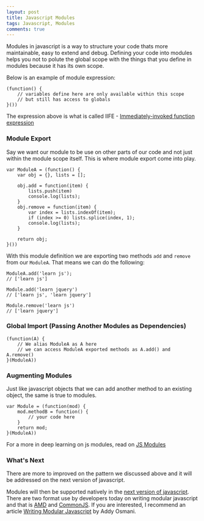 ```yaml
---
layout: post
title: Javascript Modules
tags: Javascript, Modules
comments: true
---
```


Modules in javascript is a way to structure your code thats more maintainable, easy to extend and debug. Defining your code into modules helps you not to polute the global scope with the things that you define in modules because it has its own scope.

Below is an example of module expression:

	(function() {
		// variables define here are only available within this scope
		// but still has access to globals
	}())

The expression above is what is called IIFE - [Immediately-invoked function expression](https://en.wikipedia.org/wiki/Immediately-invoked_function_expression)

### Module Export

Say we want our module to be use on other parts of our code and not just within the module scope itself. This is where module export come into play.

	var ModuleA = (function() {
		var obj = {}, lists = [];

		obj.add = function(item) {
			lists.push(item)
		    console.log(lists);
		}
		obj.remove = function(item) {
			var index = lists.indexOf(item);
			if (index >= 0) lists.splice(index, 1);
			console.log(lists);
		}

		return obj;
	}())

With this module definition we are exporting two methods `add` and `remove` from our `ModuleA`. That means we can do the following:

	ModuleA.add('learn js');
	// ['learn js']

	Module.add('learn jquery')
	// ['learn js', 'learn jquery']

	Module.remove('learn js')
	// ['learn jquery']

### Global Import (Passing Another Modules as Dependencies)

	(function(A) {
		// We alias ModuleA as A here
		// we can access ModuleA exported methods as A.add() and A.remove()
	}(ModuleA))

### Augmenting Modules

Just like javascript objects that we can add another method to an existing object, the same is true to modules. 

	var Module = (function(mod) {
		mod.methodB = function() {
			// your code here
		}
		return mod;
	}(ModuleA))

For a more in deep learning on js modules, read on [JS Modules](http://eloquentjavascript.net/10_modules.html)

### What's Next

There are more to improved on the pattern we discussed above and it will be addressed on the next version of javascript.

Modules will then be supported natively in the [next version of javascript](http://wiki.ecmascript.org/doku.php?id=harmony:modules). 
There are two format use by developers today on writing modular javascript and that is [AMD](https://en.wikipedia.org/wiki/Asynchronous_module_definition) and [CommonJS](http://wiki.commonjs.org/wiki/CommonJS). 
If you are interested, I recommend an article [Writing Modular Javascript](http://wiki.commonjs.org/wiki/CommonJS) by Addy Osmani.
